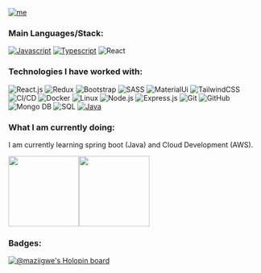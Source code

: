 [![me](https://img.shields.io/badge/Igwe%20Acha-FrontEnd%20Engineer-blue?style=for-the-badge&logo=ansible&logoColor=white)](https://github.com/maziigwe)

### Main Languages/Stack:

[![Javascript](https://img.shields.io/badge/-JavaScript-000?style=for-the-badge&logo=javaScript)](https://github.com/adamalston?tab=repositories&q=&type=&language=javascript)
[![Typescript](https://img.shields.io/badge/-TypeScript-000?style=for-the-badge&logo=TypeScript&logoColor=007ACC)](https://github.com/adamalston?tab=repositories&q=&type=&language=typescript)
![React](https://img.shields.io/badge/-React-000?style=for-the-badge&logo=React&logoColor=007ACC)
<!-- [![Java](https://img.shields.io/badge/-Java-ED8B00?style=for-the-badge&logo=Java&logoColor=007ACC)](https://github.com/adamalston?tab=repositories&q=&type=&language=java) -->

### Technologies I have worked with:

![React.js](https://img.shields.io/badge/-React.js-000?&logo=react) 
![Redux](https://img.shields.io/badge/-redux-000?&logo=redux) 
![Bootstrap](https://img.shields.io/badge/-Bootstrap-000?&logo=bootstrap) 
![SASS](https://img.shields.io/badge/-SASS-000?&logo=sass)
![MaterialUi](https://img.shields.io/badge/-MUI-000?&logo=mui)
![TailwindCSS](https://img.shields.io/badge/-Tailwindcss-000?&logo=tailwindcss)
![CI/CD](https://img.shields.io/badge/-CI%2FCD-000?&logo=CircleCI&logoColor=888)
![Docker](https://img.shields.io/badge/-Docker-000?&logo=Docker)
![Linux](https://img.shields.io/badge/-Linux-000?&logo=Linux&logoColor=FCC624)
![Node.js](https://img.shields.io/badge/-Node.js-000?&logo=node.js)
![Express.js](https://img.shields.io/badge/-Express.js-000?&logo=express.js)
![Git](https://img.shields.io/badge/Git--000000?style=flat&logo=git&logoColor=F05032)
![GitHub](https://img.shields.io/badge/GitHub--000000?style=flat&logo=github&logoColor=FFFFFF)
![Mongo DB](https://img.shields.io/badge/MongoDB--000000?style=flat&logo=mongodb)
![SQL](https://img.shields.io/badge/-SQL-000?&logo=MySQL&logoColor=4479A1)
[![Java](https://img.shields.io/badge/-Java-ED8B00?&logo=Java&logoColor=007ACC)](https://github.com/adamalston?tab=repositories&q=&type=&language=java)


### What I am currently doing:
I am currently learning spring boot (Java) and Cloud Development (AWS).

<a href="https://www.adamalston.com/"><img height="140px" src="https://github-readme-stats.vercel.app/api?username=maziigwe&hide_title=true&hide_border=true&show_icons=true&include_all_commits=true&count_private=true&line_height=21&text_color=000&icon_color=000&bg_color=0,ea6161,ffc64d,fffc4d,52fa5a&theme=graywhite" /><!-- wi*quL3fcV --><img height="140px" weight="140px" src="https://github-readme-stats.vercel.app/api/top-langs/?username=maziigwe&hide=jupyter%20notebook,html&hide_title=true&hide_border=true&layout=compact&langs_count=10&exclude_repo=AI-Invasion2019,competitive-data-science&text_color=000&icon_color=fff&bg_color=0,52fa5a,4dfcff,c64dff&theme=graywhite" /></a>

### Badges:
[![@maziigwe's Holopin board](https://holopin.me/maziigwe)](https://holopin.io/@maziigwe)
